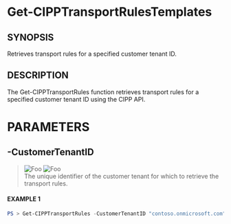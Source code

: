 # Get-CIPPTransportRulesTemplates
## SYNOPSIS
Retrieves transport rules for a specified customer tenant ID.
## DESCRIPTION
The Get-CIPPTransportRules function retrieves transport rules for a specified customer tenant ID using the CIPP API.
# PARAMETERS

## **-CustomerTenantID**
> ![Foo](https://img.shields.io/badge/Type-String-Blue?) ![Foo](https://img.shields.io/badge/Mandatory-TRUE-Red?) \
The unique identifier of the customer tenant for which to retrieve the transport rules.

 #### EXAMPLE 1
```powershell
PS > Get-CIPPTransportRules -CustomerTenantID "contoso.onmicrosoft.com"
```

